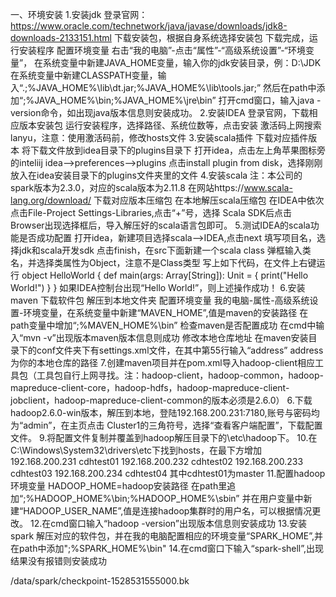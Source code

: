 一、环境安装
    1.安装jdk
        登录官网：https://www.oracle.com/technetwork/java/javase/downloads/jdk8-downloads-2133151.html
        下载安装包，根据自身系统选择安装包
        下载完成，运行安装程序
        配置环境变量
            右击“我的电脑”-点击“属性”-“高级系统设置”-“环境变量”，
            在系统变量中新建JAVA_HOME变量，输入你的jdk安装目录，例：D:\JDK
            在系统变量中新建CLASSPATH变量，输入“.;%JAVA_HOME%\lib\dt.jar;%JAVA_HOME%\lib\tools.jar;”
            然后在path中添加“;%JAVA_HOME%\bin;%JAVA_HOME%\jre\bin”
            打开cmd窗口，输入java -version命令，如出现java版本信息则安装成功。
    2.安装IDEA
        登录官网，下载相应版本安装包
        运行安装程序，选择路径、系统位数等，点击安装
        激活码上网搜索lanyu，注意：使用激活码前，修改hosts文件
    3.安装scala插件
        下载对应插件版本
        将下载文件放到idea目录下的plugins目录下
        打开idea，点击左上角苹果图标旁的inteliij idea–>preferences–>plugins
        点击install plugin from disk，选择刚刚放入在idea安装目录下的plugins文件夹里的文件
    4.安装scala
        注：本公司的spark版本为2.3.0，对应的scala版本为2.11.8
        在网站https://www.scala-lang.org/download/ 下载对应版本压缩包
        在本地解压scala压缩包
        在IDEA中依次点击File-Project Settings-Libraries,点击“+”号，选择
        Scala SDK后点击Browser出现选择框后，导入解压好的scala语言包即可。
    5.测试IDEA的scala功能是否成功配置
        打开idea，新建项目选择scala–>IDEA,点击next
        填写项目名，选择jdk和scala开发sdk
        点击finish，在src下面新建一个scala class
        弹框输入类名，并选择类属性为Object，注意不是Class类型
        写上如下代码，在文件上右键运行
            object HelloWorld {
                def main(args: Array[String]): Unit = {
                    print("Hello World!")
                }
            }
        如果IDEA控制台出现“Hello World!”，则上述操作成功！
    6.安装maven
        下载软件包
        解压到本地文件夹
        配置环境变量
            我的电脑-属性-高级系统设置-环境变量，在系统变量中新建“MAVEN_HOME”,值是maven的安装路径
            在path变量中增加“;%MAVEN_HOME%\bin”
        检查maven是否配置成功
            在cmd中输入“mvn -v”出现版本maven版本信息则成功
        修改本地仓库地址
            在maven安装目录下的conf文件夹下有settings.xml文件，在其中第55行输入“<localRepository>address</localRepository>”
            address为你的本地仓库的路径
    7.创建maven项目并在pom.xml导入hadoop-client相应工具包（工具包自行上网寻找。注：hadoop-client，hadoop-common，hadoop-mapreduce-client-core，hadoop-hdfs，hadoop-mapreduce-client-jobclient，hadoop-mapreduce-client-common的版本必须是2.6.0）
    6.下载hadoop2.6.0-win版本，解压到本地，登陆192.168.200.231:7180,账号与密码均为“admin”，在主页点击     Cluster1的三角符号，选择“查看客户端配置”，下载配置文件。
    9.将配置文件复制并覆盖到hadoop解压目录下的\etc\hadoop下。
    10.在C:\Windows\System32\drivers\etc下找到hosts，在最下方增加
            192.168.200.231 cdhtest01
            192.168.200.232 cdhtest02
            192.168.200.233 cdhtest03
            192.168.200.234 cdhtest04
        其中cdhtest01为master
    11.配置hadoop环境变量
            HADOOP_HOME=hadoop安装路径
            在path里追加“;%HADOOP_HOME%\bin;%HADOOP_HOME%\sbin”
            并在用户变量中新建“HADOOP_USER_NAME”,值是连接hadoop集群时的用户名，可以根据情况更改。
    12.在cmd窗口输入“hadoop -version”出现版本信息则安装成功
    13.安装spark
        解压对应的软件包，并在我的电脑配置相应的环境变量“SPARK_HOME”,并在path中添加";%SPARK_HOME%\bin"
    14.在cmd窗口下输入“spark-shell”,出现结果没有报错则安装成功
    

    


/data/spark/checkpoint-1528531555000.bk


        
